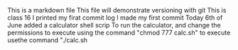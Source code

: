 This is a markdown file
This file will demonstrate versioning with git
This is class 16
I printed my firat commit log
I made my first commit
Today 6th of June added a calculator shell scrip
To run the calculator, and change the permissions to execute using the command "chmod 777 calc.sh" to execute usethe command "./calc.sh
